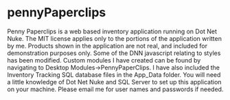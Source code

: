 # pennyPaperclips
Penny Paperclips is a web based inventory application running on Dot Net Nuke. The MIT license applies only to the portions of the application written by me. Products shown in the application are not real, and included for demonstration purposes only. Some of the DNN javascript relating to styles has been modified. Custom modules I have created can be found by navigating to Desktop Modules->PennyPaperClips. I have also included the Inventory Tracking SQL database files in the App_Data folder. You will need a little knowledge of Dot Net Nuke and SQL Server to set up this application on your machine. Please email me for user names and passwords if needed.
